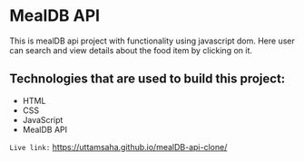 # MealDB API
This is mealDB api project with functionality using javascript dom. Here user can search and view details about the food item by clicking on it.


## Technologies that are used to build this project:
- HTML
- CSS
- JavaScript
- MealDB API

`Live link:` https://uttamsaha.github.io/mealDB-api-clone/
